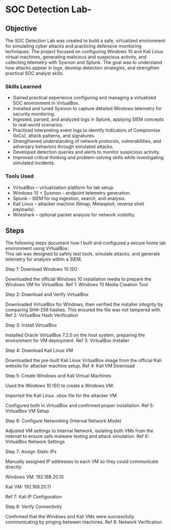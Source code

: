 # SOC Detection Lab-

## Objective

The SOC Detection Lab was created to build a safe, virtualized environment for simulating cyber attacks and practicing defensive monitoring techniques. The project focused on configuring Windows 10 and Kali Linux virtual machines, generating malicious and suspicious activity, and collecting telemetry with Sysmon and Splunk. The goal was to understand how attacks appear in logs, develop detection strategies, and strengthen practical SOC analyst skills.

### Skills Learned

- Gained practical experience configuring and managing a virtualized SOC environment in VirtualBox.
- Installed and tuned Sysmon to capture detailed Windows telemetry for security monitoring.
- Ingested, parsed, and analyzed logs in Splunk, applying SIEM concepts to real-world scenarios.
- Practiced interpreting event logs to identify Indicators of Compromise (IoCs), attack patterns, and signatures.
- Strengthened understanding of network protocols, vulnerabilities, and adversary behaviors through simulated attacks.
- Developed detection queries and alerts to monitor suspicious activity.
- Improved critical thinking and problem-solving skills while investigating simulated incidents.

### Tools Used

- VirtualBox – virtualization platform for lab setup.
- Windows 10 + Sysmon – endpoint telemetry generation.
- Splunk – SIEM for log ingestion, search, and analysis.
- Kali Linux – attacker machine (Nmap, Metasploit, reverse shell payloads).
- Wireshark – optional packet analysis for network visibility.

## Steps
The following steps document how I built and configured a secure home lab environment using VirtualBox.  
This lab was designed to safely test tools, simulate attacks, and generate telemetry for analysis within a SIEM.  

Step 1: Download Windows 10 ISO

Downloaded the official Windows 10 installation media to prepare the Windows VM for VirtualBox.
Ref 1: Windows 10 Media Creation Tool


Step 2: Download and Verify VirtualBox

Downloaded VirtualBox for Windows, then verified the installer integrity by comparing SHA-256 hashes. This ensured the file was not tampered with.
Ref 2: VirtualBox Hash Verification




Step 3: Install VirtualBox

Installed Oracle VirtualBox 7.2.0 on the host system, preparing the environment for VM deployment.
Ref 3: VirtualBox Installer


Step 4: Download Kali Linux VM

Downloaded the pre-built Kali Linux VirtualBox image from the official Kali website for attacker machine setup.
Ref 4: Kali VM Download


Step 5: Create Windows and Kali Virtual Machines

Used the Windows 10 ISO to create a Windows VM.

Imported the Kali Linux .vbox file for the attacker VM.

Configured both in VirtualBox and confirmed proper installation.
Ref 5: VirtualBox VM Setup


Step 6: Configure Networking (Internal Network Mode)

Adjusted VM settings to Internal Network, isolating both VMs from the internet to ensure safe malware testing and attack simulation.
Ref 6: VirtualBox Network Settings


Step 7: Assign Static IPs

Manually assigned IP addresses to each VM so they could communicate directly:

Windows VM: 192.168.20.10

Kali VM: 192.168.20.11

Ref 7: Kali IP Configuration




Step 8: Verify Connectivity

Confirmed that the Windows and Kali VMs were successfully communicating by pinging between machines.
Ref 8: Network Verification
